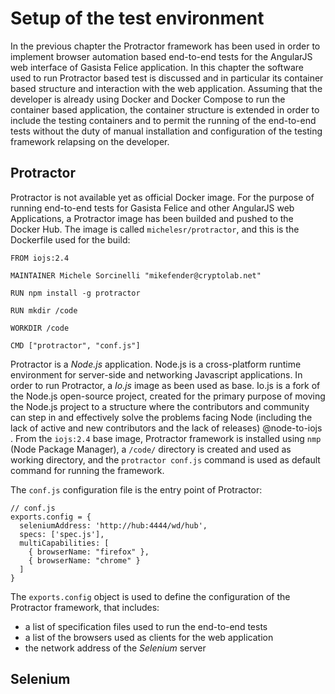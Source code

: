 # Setup of the test environment

In the previous chapter the Protractor framework has been used in order to implement
browser automation based end-to-end tests for the AngularJS web interface of
Gasista Felice application. In this chapter the software used to run Protractor
based test is discussed and in particular its container based structure and
interaction with the web application. Assuming that the developer is already
using Docker and Docker Compose to run the container based application, the
container structure is extended in order to include the testing containers and
to permit the running of the end-to-end tests without the duty of manual
installation and configuration of the testing framework relapsing on the
developer.

## Protractor

Protractor is not available yet as official Docker image. For the purpose of
running end-to-end tests for Gasista Felice and other AngularJS web
Applications, a Protractor image has been builded and pushed to the Docker Hub.
The image is called `michelesr/protractor`, and this is the Dockerfile used for
the build:

    FROM iojs:2.4

    MAINTAINER Michele Sorcinelli "mikefender@cryptolab.net"

    RUN npm install -g protractor

    RUN mkdir /code

    WORKDIR /code

    CMD ["protractor", "conf.js"]

Protractor is a *Node.js* application. Node.js is a cross-platform runtime
environment for server-side and networking Javascript applications. In order to
run Protractor, a *Io.js* image as been used as base. Io.js is a fork of the
Node.js open-source project, created for the primary purpose of moving the
Node.js project to a structure where the contributors and community can step in
and effectively solve the problems facing Node (including the lack of active and
new contributors and the lack of releases) @node-to-iojs . From the `iojs:2.4`
base image, Protractor framework is installed using `nmp` (Node Package
Manager), a `/code/` directory is created and used as working directory, and the
`protractor conf.js` command is used as default command for running the
framework.

The `conf.js` configuration file is the entry point of Protractor:

    // conf.js
    exports.config = {
      seleniumAddress: 'http://hub:4444/wd/hub',
      specs: ['spec.js'],
      multiCapabilities: [
        { browserName: "firefox" },
        { browserName: "chrome" }
      ]
    }

The `exports.config` object is used to define the configuration of the
Protractor framework, that includes:

- a list of specification files used to run the end-to-end tests
- a list of the browsers used as clients for the web application
- the network address of the *Selenium* server

## Selenium
